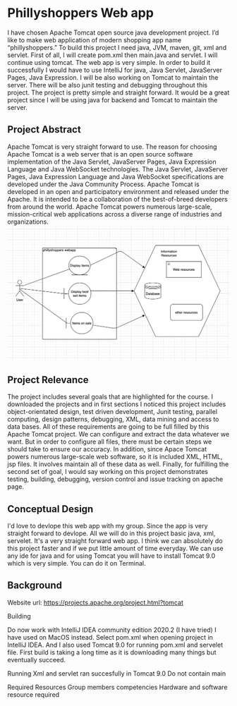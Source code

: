 
# Phillyshoppers Web app

I have chosen Apache Tomcat open source java development project. I’d like to make web application of modern shopping app name “phillyshoppers.” To build this project I need java, JVM, maven, git, xml and servlet. First of all, I will create pom.xml then main.java and servlet. I will continue using tomcat. The web app is very simple. In order to build it successfully I would have to use IntelliJ for java, Java Servlet, JavaServer Pages, Java Expression. I will be also working on Tomcat to maintain the server. There will be also junit testing and debugging throughout this project. The project is pretty simple and straight forward. It would be a great project since I will be using java for backend and Tomcat to maintain the server.
  
## Project Abstract

Apache Tomcat is very straight forward to use. The reason for choosing Apache Tomcat is a web server that is an open source software implementation of the Java Servlet, JavaServer Pages, Java Expression Language and Java WebSocket technologies. The Java Servlet, JavaServer Pages, Java Expression Language and Java WebSocket specifications are developed under the Java Community Process. Apache Tomcat is developed in an open and participatory environment and released under the Apache. It is intended to be a collaboration of the best-of-breed developers from around the world. Apache Tomcat powers numerous large-scale, mission-critical web applications across a diverse range of industries and organizations.
![Use Case Image](TonmoyChak_phillyshoppers.png)

## Project Relevance

The project includes several goals that are highlighted for the course. I downloaded the projects and in first sections I noticed this project includes object-orientated design, test driven development, Junit testing, parallel computing, design patterns, debugging, XML, data mining and access to data bases. All of these requirements are going to be full filled by this Apache Tomcat project. We can configure and extract the data whatever we want. But in order to configure all files, there must be certain steps we should take to ensure our accuracy. In addition, since Apace Tomcat powers numerous large-scale web software, so it is included XML, HTML, jsp files. It involves maintain all of these data as well. Finally, for fulfilling the second set of goal, I would say working on this project demonstrates testing, building, debugging, version control and issue tracking on apache page.

## Conceptual Design
I'd love to devlope this web app with my group. Since the app is very straight forward to devlope. All we will do in this project basic java, xml, servelet. It's a very straight forward web app. I think we can absolutely do this project faster and if we put little amount of time everyday. We can use any ide for java and for using Tomcat you will have to install Tomcat 9.0 which is very simple. You can do it on Terminal. 
## Background
Website url: https://projects.apache.org/project.html?tomcat

Building

Do now work with IntelliJ IDEA community edition 2020.2 (I have tried) I have used on MacOS instead.
Select pom.xml when opening project in IntelliJ IDEA. And I also used Tomcat 9.0 for running pom.xml and servelet file.
First build is taking a long time as it is downloading many things but eventually succeed.

Running
Xml and servlet ran succesfully in Tomcat 9.0
Do not contain main

Required Resources
Group members competencies
Hardware and software resource required
